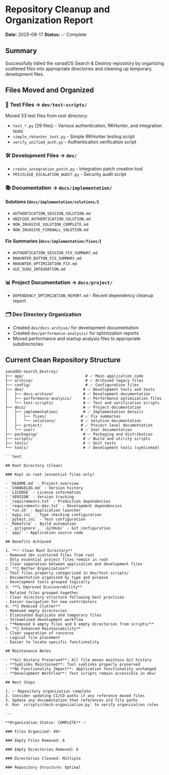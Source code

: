 # Repository Cleanup and Organization Report

**Date:** 2025-08-17 **Status:** ✅ Complete

## Summary

Successfully tidied the xanadOS Search & Destroy repository by organizing scattered files into
appropriate directories and cleaning up temporary development files.

## Files Moved and Organized

### 🧪 **Test Files → `dev/test-scripts/`**

Moved 33 test files from root directory:

- `test_*.py` (29 files) - Various authentication, RKHunter, and integration tests
- `simple_rkhunter_test.py` - Simple RKHunter testing script
- `verify_unified_auth.py` - Authentication verification script

### 🛠️ **Development Files → `dev/`**

- `create_integration_patch.py` - Integration patch creation tool
- `PRIVILEGE_ESCALATION_AUDIT.py` - Security audit script

### 📚 **Documentation → `docs/implementation/`**

#### Solutions (`docs/implementation/solutions/`)

- `AUTHENTICATION_SESSION_SOLUTION.md`
- `UNIFIED_AUTHENTICATION_SOLUTION.md`
- `NON_INVASIVE_SOLUTION_COMPLETE.md`
- `NON_INVASIVE_FIREWALL_SOLUTION.md`

#### Fix Summaries (`docs/implementation/fixes/`)

- `AUTHENTICATION_SESSION_FIX_SUMMARY.md`
- `RKHUNTER_BUTTON_FIX_SUMMARY.md`
- `RKHUNTER_OPTIMIZATION_FIX.md`
- `GUI_SUDO_INTEGRATION.md`

### 📊 **Project Documentation → `docs/project/`**

- `DEPENDENCY_OPTIMIZATION_REPORT.md` - Recent dependency cleanup report

### 🗂️ **Dev Directory Organization**

- Created `dev/docs-archive/` for development documentation
- Created `dev/performance-analysis/` for optimization reports
- Moved performance and startup analysis files to appropriate subdirectories

## Current Clean Repository Structure

````text
xanadOS-Search_Destroy/
├── app/                           # ✅ Main application code
├── archive/                       # ✅ Archived legacy files
├── config/                        # ✅ Configuration files
├── dev/                          # ✅ Development tools and tests
│   ├── docs-archive/             # ✅ Development documentation
│   ├── performance-analysis/     # ✅ Performance optimization files
│   └── test-scripts/             # ✅ Test and verification scripts
├── docs/                         # ✅ Project documentation
│   ├── implementation/           # ✅ Implementation details
│   │   ├── fixes/               # ✅ Fix summaries
│   │   └── solutions/           # ✅ Solution documentation
│   ├── project/                 # ✅ Project-level documentation
│   └── user/                    # ✅ User documentation
├── packaging/                    # ✅ Packaging and distribution
├── scripts/                      # ✅ Build and utility scripts
├── tests/                        # ✅ Unit tests
└── tools/                        # ✅ Development tools (symlinked)

```text

## Root Directory (Clean)

### Kept in root (essential files only)

- `README.md` - Project overview
- `CHANGELOG.md` - Version history
- `LICENSE` - License information
- `VERSION` - Version tracking
- `requirements.txt` - Production dependencies
- `requirements-dev.txt` - Development dependencies
- `run.sh` - Application launcher
- `mypy.ini` - Type checking configuration
- `pytest.ini` - Test configuration
- `Makefile` - Build automation
- `.gitignore`, `.GitHub/` - Git configuration
- `app/` - Application source code

## Benefits Achieved

1. **✅ Clean Root Directory**
- Removed 38+ scattered files from root
- Only essential project files remain in root
- Clear separation between application and development files
2. **📁 Better Organization**
- Test files properly categorized in dev/test-scripts/
- Documentation organized by type and purpose
- Development tools grouped logically
3. **🔍 Improved Discoverability**
- Related files grouped together
- Clear directory structure following best practices
- Easier navigation for new contributors
4. **🧹 Reduced Clutter**
- Removed empty directories
- Eliminated duplicate and temporary files
- Streamlined development workflow
- **Removed 6 empty files and 6 empty directories from scripts/**
5. **📖 Enhanced Maintainability**
- Clear separation of concerns
- Logical file placement
- Easier to locate specific functionality

## Maintenance Notes

- **Git History Preserved**: All file moves maintain Git history
- **Symlinks Maintained**: Tool symlinks properly preserved
- **No Functionality Impact**: Application functionality unchanged
- **Development Workflow**: Test scripts remain accessible in dev/

## Next Steps

1. ✅ Repository organization complete
2. Consider updating CI/CD paths if any reference moved files
3. Update any documentation that references old file paths
4. Run `scripts/check-organization.py` to verify organization rules

---

**Organization Status: COMPLETE** ✅

### Files Organized: 40+

### Empty Files Removed: 6

### Empty Directories Removed: 6

### Directories Cleaned: Multiple

### Repository Structure: Optimal
````
